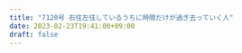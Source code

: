 ```yaml
---
title: "7120号 右往左往しているうちに時間だけが過ぎ去っていく人"
date: 2023-02-23T19:41:00+09:00
draft: false
---
```


```
```

```
```
